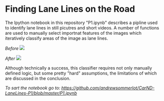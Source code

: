 # **Finding Lane Lines on the Road** 

The Ipython notebook in this repository "P1.ipynb" describes a pipline used to identify lane lines in still
picutres and short videos. A number of functions are used to manually select importnat features of the 
images which iteratively classify areas of the image as lane lines. 

*Before*
 ![](CarND-LaneLines-P1/examples/line-segments-example.jpg)
 
 *After*
 ![](CarND-LaneLines-P1/test_images/solidWhiteCurve.jpg)

Although technically a success, this classifier requires not only manually defined logic, but some pretty "hard" assumptions, the limitations of which are discussed in the conclusion.

*To sart the notebook go to: https://github.com/andrewsommerlot/CarND-LaneLines-P1/blob/master/P1.ipynb*
